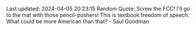 Last updated: 2024-04-05 20:23:15
Random Quote: Screw the FCC! I'll go to the mat with those pencil-pushers! This is textbook freedom of speech. What could be more American than that? - Saul Goodman